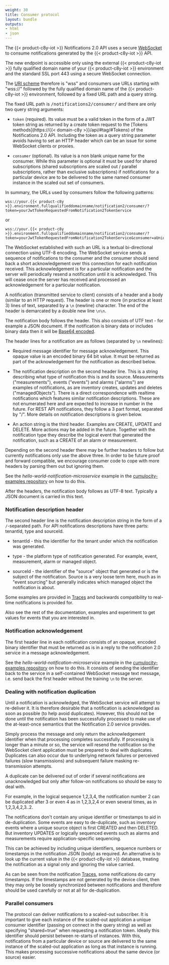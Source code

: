 ```yaml
---
weight: 30
title: Consumer protocol
layout: bundle
outputs:
- html
- json
---
```


The {{< product-c8y-iot >}} Notifications 2.0 API uses a secure [WebSocket](https://en.wikipedia.org/wiki/WebSocket) to consume notifications generated by the {{< product-c8y-iot >}} API.

The new endpoint is accessible only using the external {{< product-c8y-iot >}} fully qualified domain name of your {{< product-c8y-iot >}} environment and the standard SSL port 443 using a secure WebSocket connection.

The [URI scheme](https://en.wikipedia.org/wiki/List_of_URI_schemes) therefore is "wss" and consumers use URLs starting with "wss://" followed by the fully qualified domain name of the {{< product-c8y-iot >}} environment, followed by a fixed URL path and a query string.

The fixed URL path is <kbd>/notifications2/consumer/</kbd> and there are only two query string arguments:

* `token` (required). Its value must be a valid token in the form of a JWT token string as returned by a create token request to the [Tokens methods](https://{{< domain-c8y >}}/api/#tag/#Tokens) of the Notifications 2.0 API. Including the token as a query string parameter avoids having to set an HTTP header which can be an issue for some WebSocket clients or proxies.

* `consumer` (optional). Its value is a non blank unique name for the consumer. While this parameter is optional it must be used for shared subscriptions (shared subscriptions are scaled out / parallel subscriptions, rather than exclusive subscriptions) if notifications for a particular device are to be delivered to the same named consumer instance in the scaled out set of consumers.

In summary, the URLs used by consumers follow the following patterns:

```
wss://your.{{< product-c8y >}}.environment.fullqualifieddomainname/notification2/consumer/?token=yourJwtTokenRequestedFromNotification2TokenService
```

or

```
wss://your.{{< product-c8y >}}.environment.fullqualifieddomainname/notification2/consumer/?token=yourJwtTokenRequestedFromNotification2TokenService&consumer=aUniqueNameForThisConsumer
```

The WebSocket established with such an URL is a textual bi-directional connection using UTF-8 encoding.
The WebSocket service sends a sequence of notifications to the consumer and the consumer should send back a short acknowledgement over this connection for each notification received.
This acknowledgement is for a particular notification and the server will periodically resend a notification until it is acknowledged.
This will cease once the server has received and processed an acknowledgement for a particular notification.

A notification (transmitted service to client) consists of a header and a body (similar to an HTTP request).
The header is one or more (in practice at least 3) lines of text, separated by a `\n` (newline) character.
The end of the header is demarcated by a double new line `\n\n`.

The notification body follows the header.
This also consists of UTF text - for example a JSON document.
If the notification is binary data or includes binary data then it will be [Base64 encoded](https://en.wikipedia.org/wiki/Base64).

The header lines for a notification are as follows (separated by `\n` newlines):

* Required message identifier for message acknowledgement. This opaque value is an encoded binary 64 bit value. It must be returned as part of the acknowledgement for the notification as described below.

* The notification description on the second header line. This is a string describing what type of notification this is and its source. Measurements ("measurements"), events ("events") and alarms ("alarms") are examples of notifications, as are inventory creates, updates and deletes ("managedObjects"). There is a direct correspondence with realtime notifications which features similar notification descriptions. These are not enumerated here and are expected to increase in number in the future. For REST API notifications, they follow a 3 part format, separated by "/". More details on notification descriptions is given below.

* An action string is the third header. Examples are CREATE, UPDATE and DELETE. More actions may be added in the future. Together with the notification type they describe the logical event that generated the notification, such as a CREATE of an alarm or measurement.

Depending on the second header there may be further headers to follow but currently notifications only use the above three.
In order to be future proof and forward compatible, we encourage consumer code to cope with more headers by parsing them out but ignoring them.

See the *hello-world-notification-microservice* example in the [cumulocity-examples repository](https://github.com/SoftwareAG/cumulocity-examples/tree/develop/hello-world-notification-microservice) on how to do this.

After the headers, the notification body follows as UTF-8 text.
Typically a JSON document is carried in this text.

### Notification description header

The second header line is the notification description string in the form of a `/`-separated path. For API notifications descriptions have three parts: tenantId, type and sourceId.

* tenantId - this the identifier for the tenant under which the notification was generated.

* type - the platform type of notification generated. For example, event, measurement, alarm or managed object.

* sourceId - the identifier of the "source" object that generated or is the subject of the notification. Source is a very loose term here, much as in "event sourcing" but generally indicates which managed object the notification is about.

Some examples are provided in [Traces](#traces) and backwards compatibility to real-time notifications is provided for.

Also see the rest of the documentation, examples and experiment to get values for events that you are interested in.

### Notification acknowledgement


The first header line in each notification consists of an opaque, encoded binary identifier that must be returned as is in a reply to the notification 2.0 service in a message acknowledgement.

See the *hello-world-notification-microservice* example in the [cumulocity-examples repository](https://github.com/SoftwareAG/cumulocity-examples/tree/develop/hello-world-notification-microservice) on how to do this.
It consists of sending the identifier back to the service in a self-contained WebSocket message text message, i.e. send back the first header without the training `\n` to the server.

### Dealing with notification duplication

Until a notification is acknowledged, the WebSocket service will attempt to re-deliver it.
It is therefore desirable that a notification is acknowledged as soon as possible (to help avoid duplicates).
However, this should not be done until the notification has been successfully processed to make use of the at-least-once semantics that the Notification 2.0 service provides.

Simply process the message and only return the acknowledgement identifier when that processing completes successfully.
If processing is longer than a minute or so, the service will resend the notification so the WebSocket client application must be prepared to deal with duplicates.
Duplicates can also occur due to underlying network failures or perceived failures (slow transmissions) and subsequent failure masking re-transmission attempts.

A duplicate can be delivered out of order if several notifications are unacknowledged but only after follow-on notifications so should be easy to deal with.

For example, in the logical sequence 1,2,3,4, the notification number 2 can be duplicated after 3 or even 4 as in 1,2,3,2,4 or even several times, as in 1,2,3,4,2,3..2.

The notifications don't contain any unique identifier or timestamps to aid in de-duplication.
Some events are easy to de-duplicate, such as inventory events where a unique source object is first CREATED and then DELETED.
But inventory UPDATES or logically sequenced events such as alarms and measurements require application-specific sequencing.

This can be achieved by including unique identifiers, sequence numbers or timestamps in the notification JSON (body) as required.
An alternative is to look up the current value in the {{< product-c8y-iot >}} database, treating the notification as a signal only and ignoring the value carried.

As can be seen from the notification [Traces](#traces), some notifications do carry timestamps.
If the timestamps are not generated by the device client, then they may only be loosely synchronized between notifications and therefore should be used carefully or not at all for de-duplication.

### Parallel consumers

The protocol can deliver notifications to a scaled-out subscriber.
It is important to give each instance of the scaled-out application a unique consumer identifier (passing on connect in the query string) as well as specifying "shared=true" when requesting a notification token.
Ideally this identifier should persist between re-starts of instances.
With this, notifications from a particular device or source are delivered to the same instance of the scaled-out application as long as that instance is running.
This makes processing successive notifications about the same device (or source) easier.

